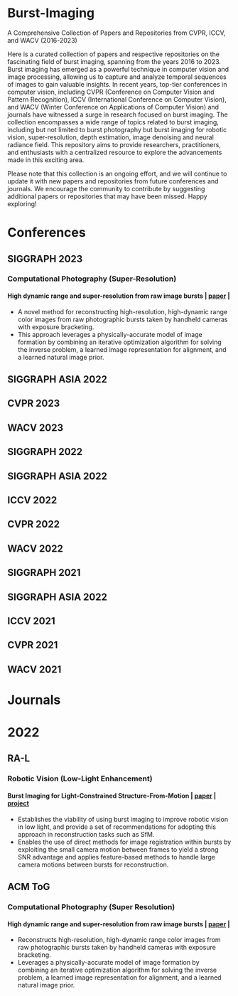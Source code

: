 # Burst-Imaging
A Comprehensive Collection of Papers and Repositories from CVPR, ICCV, and WACV (2016-2023)

Here is a curated collection of papers and respective repositories on the fascinating field of burst imaging, spanning from the years 2016 to 2023. Burst imaging has emerged as a powerful technique in computer vision and image processing, allowing us to capture and analyze temporal sequences of images to gain valuable insights. In recent years, top-tier conferences in computer vision, including CVPR (Conference on Computer Vision and Pattern Recognition), ICCV (International Conference on Computer Vision), and WACV (Winter Conference on Applications of Computer Vision) and journals have witnessed a surge in research focused on burst imaging. The collection encompasses a wide range of topics related to burst imaging, including but not limited to burst photography but burst imaging for robotic vision, super-resolution, depth estimation, image denoising and neural radiance field. This repository aims to provide researchers, practitioners, and enthusiasts with a centralized resource to explore the advancements made in this exciting area.

Please note that this collection is an ongoing effort, and we will continue to update it with new papers and repositories from future conferences and journals. We encourage the community to contribute by suggesting additional papers or repositories that may have been missed. Happy exploring!

# Conferences
## SIGGRAPH 2023
### Computational Photography (Super-Resolution)
#### High dynamic range and super-resolution from raw image bursts | [paper](https://dl.acm.org/doi/pdf/10.1145/3528223.3530180/) |
- A novel method for reconstructing high-resolution, high-dynamic range color images from raw photographic bursts taken by handheld cameras with exposure bracketing.
- This approach leverages a physically-accurate model of image formation by combining an iterative optimization algorithm for solving the inverse problem, a learned image representation for alignment, and a learned natural image prior.

## SIGGRAPH ASIA 2022

## CVPR 2023

## WACV 2023

## SIGGRAPH 2022

## SIGGRAPH ASIA 2022

## ICCV 2022

## CVPR 2022

## WACV 2022

## SIGGRAPH 2021

## SIGGRAPH ASIA 2022

## ICCV 2021

## CVPR 2021

## WACV 2021

# Journals
# 2022
## RA-L
### Robotic Vision (Low-Light Enhancement)
#### Burst Imaging for Light-Constrained Structure-From-Motion | [paper](https://roboticimaging.org/Papers/ravendran2022burst.pdf/) | [project](https://roboticimaging.org/Projects/BurstSfM/)
- Establishes the viability of using burst imaging to improve robotic vision in low light, and provide a set of recommendations for adopting this approach in reconstruction tasks such as SfM.
- Enables the use of direct methods for image registration within bursts by exploiting the small camera motion between frames to yield a strong SNR advantage and applies feature-based methods to handle large camera motions between bursts for reconstruction.
  
## ACM ToG
### Computational Photography (Super Resolution)
#### High dynamic range and super-resolution from raw image bursts | [paper](https://dl.acm.org/doi/pdf/10.1145/3528223.3530180/) |
- Reconstructs high-resolution, high-dynamic range color images from raw photographic bursts taken by handheld cameras with exposure bracketing.
- Leverages a physically-accurate model of image formation by combining an iterative optimization algorithm for solving the inverse problem, a learned image representation for alignment, and a learned natural image prior.

